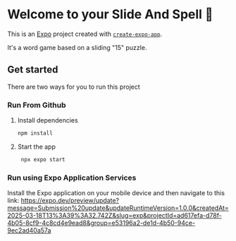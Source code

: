 # Welcome to your Slide And Spell 👋

This is an [Expo](https://expo.dev) project created with [`create-expo-app`](https://www.npmjs.com/package/create-expo-app).

It's a word game based on a sliding "15" puzzle.

## Get started

There are two ways for you to run this project

### Run From Github

1. Install dependencies

   ```bash
   npm install
   ```

2. Start the app

   ```bash
    npx expo start
   ```
### Run using Expo Application Services

Install the Expo application on your mobile device and then navigate to this link: https://expo.dev/preview/update?message=Submission%20update&updateRuntimeVersion=1.0.0&createdAt=2025-03-18T13%3A39%3A32.742Z&slug=exp&projectId=ad617efa-d78f-4b05-8cf9-4c8cd4e9ead8&group=e53196a2-de1d-4b50-94ce-9ec2ad40a57a




